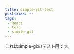 ```yaml
---
title: simple-git-test
published: ""
tags:
 - React
 - test
 - simple-git
---
```


これはsimple-gitのテスト用です。